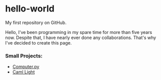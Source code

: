 # hello-world

My first repository on GitHub.

Hello,
I've been programming in my spare time for more than five years now.
Despite that, I have nearly ever done any collaborations.
That's why I've decided to create this page.

### Small Projects:
- [Computer.py](small-projects/computer/README.md)
- [Caml Light](small-projects/camllight/README.md)
